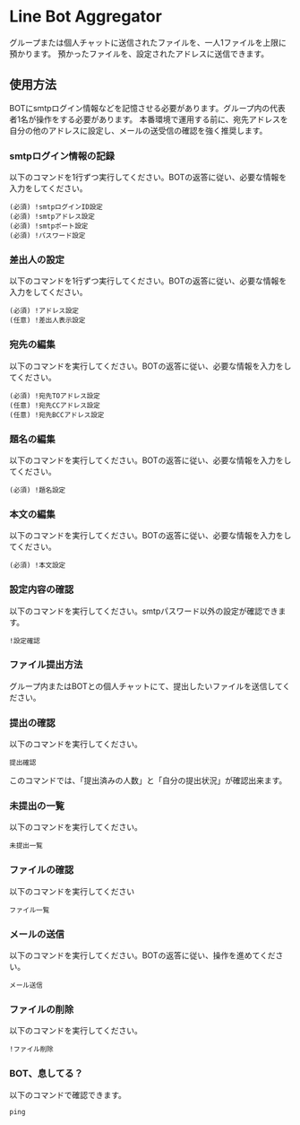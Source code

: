 # Line Bot Aggregator
グループまたは個人チャットに送信されたファイルを、一人1ファイルを上限に預かります。
預かったファイルを、設定されたアドレスに送信できます。

## 使用方法
BOTにsmtpログイン情報などを記憶させる必要があります。グループ内の代表者1名が操作をする必要があります。
本番環境で運用する前に、宛先アドレスを自分の他のアドレスに設定し、メールの送受信の確認を強く推奨します。

### smtpログイン情報の記録
以下のコマンドを1行ずつ実行してください。BOTの返答に従い、必要な情報を入力をしてください。
```
(必須) !smtpログインID設定
(必須) !smtpアドレス設定
(必須) !smtpポート設定
(必須) !パスワード設定
```

### 差出人の設定
以下のコマンドを1行ずつ実行してください。BOTの返答に従い、必要な情報を入力をしてください。
```
(必須) !アドレス設定
(任意) !差出人表示設定
```

### 宛先の編集
以下のコマンドを実行してください。BOTの返答に従い、必要な情報を入力をしてください。
```
(必須) !宛先TOアドレス設定
(任意) !宛先CCアドレス設定
(任意) !宛先BCCアドレス設定
```

### 題名の編集
以下のコマンドを実行してください。BOTの返答に従い、必要な情報を入力をしてください。
```
(必須) !題名設定
```

### 本文の編集
以下のコマンドを実行してください。BOTの返答に従い、必要な情報を入力をしてください。
```
(必須) !本文設定
```

### 設定内容の確認
以下のコマンドを実行してください。smtpパスワード以外の設定が確認できます。
```
!設定確認
```

### ファイル提出方法
グループ内またはBOTとの個人チャットにて、提出したいファイルを送信してください。

### 提出の確認
以下のコマンドを実行してください。
```
提出確認
```
このコマンドでは、「提出済みの人数」と「自分の提出状況」が確認出来ます。

### 未提出の一覧
以下のコマンドを実行してください。
```
未提出一覧
```

### ファイルの確認
以下のコマンドを実行してください
```
ファイル一覧
```

### メールの送信
以下のコマンドを実行してください。BOTの返答に従い、操作を進めてください。
```
メール送信
```

### ファイルの削除
以下のコマンドを実行してください。
```
!ファイル削除
```


### BOT、息してる？
以下のコマンドで確認できます。
```
ping
```
